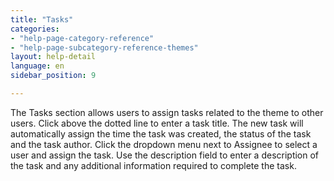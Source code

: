 ```yaml
---
title: "Tasks"
categories:
- "help-page-category-reference"
- "help-page-subcategory-reference-themes"
layout: help-detail
language: en
sidebar_position: 9

---
```


The Tasks section allows users to assign tasks related to the theme to other users. Click above the dotted line to enter a task title. The new task will automatically assign the time the task was created, the status of the task and the task author. Click the dropdown menu next to Assignee to select a user and assign the task. Use the description field to enter a description of the task and any additional information required to complete the task.
